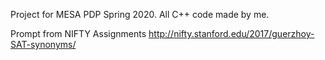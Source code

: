 Project for MESA PDP Spring 2020. All C++ code made by me.

Prompt from NIFTY Assignments
http://nifty.stanford.edu/2017/guerzhoy-SAT-synonyms/

